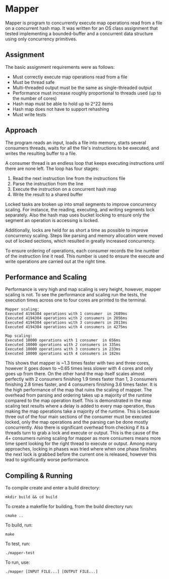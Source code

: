 # Mapper

Mapper is program to concurrently execute map operations read from a file on a concurrent hash map. It was written for an OS class assignment that tested implementing a bounded-buffer and a concurrent data structure using only concurrency primitives.

## Assignment

The basic assignment requirements were as follows:

- Must correctly execute map operations read from a file
- Must be thread safe
- Multi-threaded output must be the same as single-threaded output
- Performance must increase roughly proportional to threads used (up to the number of cores)
- Hash map must be able to hold up to 2^22 items
- Hash map does not have to support rehashing
- Must write tests

## Approach

The program reads an input, loads a file into memory, starts several consumers threads, waits for all the file's instructions to be executed, and writes the resulting buffer to a file.

A consumer thread is an endless loop that keeps executing instructions until there are none left. The loop has four stages:

1. Read the next instruction line from the instructions file
2. Parse the instruction from the line
3. Execute the instruction on a concurrent hash map
4. Write the result to a shared buffer

Locked tasks are broken up into small segments to improve concurrency scaling. For instance, the reading, executing, and writing segments lock separately. Also the hash map uses bucket locking to ensure only the segment an operation is accessing is locked.

Additionally, locks are held for as short a time as possible to improve concurrency scaling. Steps like parsing and memory allocation were moved out of locked sections, which resulted in greatly increased concurrency.

To ensure ordering of operations, each consumer records the line number of the instruction line it read. This number is used to ensure the execute and write operations are carried out at the right time.

## Performance and Scaling

Performance is very high and map scaling is very height, however, mapper scaling is not. To see the performance and scaling run the tests, the execution times across one to four cores are printed to the terminal.

    Mapper scaling:
    Executed 4194304 operations with 1 consumer  in 2689ms
    Executed 4194304 operations with 2 consumers in 2056ms
    Executed 4194304 operations with 3 consumers in 2013ms
    Executed 4194304 operations with 4 consumers in 4275ms

    Map scaling:
    Executed 10000 operations with 1 consumer  in 656ms
    Executed 10000 operations with 2 consumers in 335ms
    Executed 10000 operations with 3 consumers in 233ms
    Executed 10000 operations with 4 consumers in 182ms

This shows that mapper is ~1.3 times faster with two and three cores, however it goes down to ~0.65 times less slower with 4 cores and only goes up from there. On the other hand the map itself scales almost perfectly with 2 consumers finishing 1.9 times faster than 1, 3 consumers finishing 2.8 times faster, and 4 consumers finishing 3.6 times faster. It is the high performance of the map that ruins the scaling of mapper. The overhead from parsing and ordering takes up a majority of the runtime compared to the map operation itself. This is demonstrated in the map scaling test results where a delay is added to every map operation, thus making the map operations take a majority of the runtime. This is because three out of the four main sections of the consumer must be executed locked, only the map operations and the parsing can be done mostly concurrently. Also there is significant overhead from checking if its a threads turn to grab a lock and execute or output. This is the cause of the 4+ consumers ruining scaling for mapper as more consumers means more time spent looking for the right thread to execute or output. Among many approaches, locking in phases was tried where when one phase finishes the next lock is grabbed before the current one is released, however this lead to significantly worse performance.

## Compiling & Running

To compile create and enter a build directory:

    mkdir build && cd build

To create a makefile for building, from the build directory run:

    cmake ..

To build, run:

    make

To test, run:

    ./mapper-test

To run, use:

    ./mapper [INPUT FILE...] [OUTPUT FILE...]

